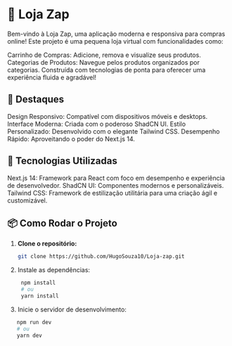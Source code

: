 # 🛒 Loja Zap
Bem-vindo à Loja Zap, uma aplicação moderna e responsiva para compras online!
Este projeto é uma pequena loja virtual com funcionalidades como:

Carrinho de Compras: Adicione, remova e visualize seus produtos.
Categorias de Produtos: Navegue pelos produtos organizados por categorias.
Construída com tecnologias de ponta para oferecer uma experiência fluida e agradável!

## 🌟 Destaques
Design Responsivo: Compatível com dispositivos móveis e desktops.
Interface Moderna: Criada com o poderoso ShadCN UI.
Estilo Personalizado: Desenvolvido com o elegante Tailwind CSS.
Desempenho Rápido: Aproveitando o poder do Next.js 14.


## 🚀 Tecnologias Utilizadas
Next.js 14: Framework para React com foco em desempenho e experiência de desenvolvedor.
ShadCN UI: Componentes modernos e personalizáveis.
Tailwind CSS: Framework de estilização utilitária para uma criação ágil e customizável.


## 📦 Como Rodar o Projeto

1. **Clone o repositório:**
   ```bash
   git clone https://github.com/HugoSouza10/Loja-zap.git
   
2. Instale as dependências:
   ```bash
    npm install
    # ou
    yarn install

3. Inicie o servidor de desenvolvimento:
 ```bash
    npm run dev
    # ou
    yarn dev

